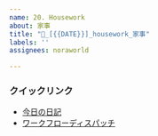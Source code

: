 ```yaml
---
name: 20. Housework
about: 家事
title: "🧼_[{{DATE}}]_housework_家事"
labels: ''
assignees: noraworld

---
```


### クイックリンク
* [今日の日記]([{{MAIN_REPO_TODAY_URL}}])
* [ワークフローディスパッチ](https://github.com/noraworld/diary-templates-assistant/actions/workflows/housework.yml)
